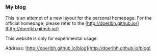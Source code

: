 ### My blog

This is an attempt of a new layout for the personal homepage.
For the official homepage, please refer to the [http://doerlbh.github.io/](http://doerlbh.github.io/)

This website is only for experimental usage.

Address: [http://doerlbh.github.io/blog](http://doerlbh.github.io/blog)